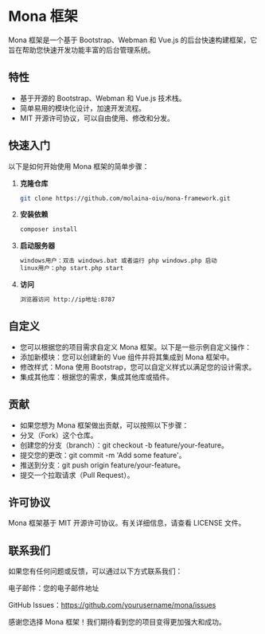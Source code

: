 # Mona 框架

Mona 框架是一个基于 Bootstrap、Webman 和 Vue.js 的后台快速构建框架，它旨在帮助您快速开发功能丰富的后台管理系统。

## 特性

- 基于开源的 Bootstrap、Webman 和 Vue.js 技术栈。
- 简单易用的模块化设计，加速开发流程。
- MIT 开源许可协议，可以自由使用、修改和分发。

## 快速入门

以下是如何开始使用 Mona 框架的简单步骤：

1. **克隆仓库**

   ```bash
   git clone https://github.com/molaina-oiu/mona-framework.git

2. **安装依赖**

   ```bash
   composer install
   
3. **启动服务器**
  
    ```bash
    windows用户：双击 windows.bat 或者运行 php windows.php 启动
    linux用户：php start.php start

4. **访问**

    ```bash
    浏览器访问 http://ip地址:8787

## 自定义

* 您可以根据您的项目需求自定义 Mona 框架。以下是一些示例自定义操作：
* 添加新模块：您可以创建新的 Vue 组件并将其集成到 Mona 框架中。
* 修改样式：Mona 使用 Bootstrap，您可以自定义样式以满足您的设计需求。
* 集成其他库：根据您的需求，集成其他库或插件。

## 贡献
* 如果您想为 Mona 框架做出贡献，可以按照以下步骤：
* 分叉（Fork）这个仓库。
* 创建您的分支（branch）：git checkout -b feature/your-feature。
* 提交您的更改：git commit -m 'Add some feature'。
* 推送到分支：git push origin feature/your-feature。
* 提交一个拉取请求（Pull Request）。

## 许可协议

Mona 框架基于 MIT 开源许可协议。有关详细信息，请查看 LICENSE 文件。

## 联系我们

如果您有任何问题或反馈，可以通过以下方式联系我们：

电子邮件：您的电子邮件地址

GitHub Issues：https://github.com/yourusername/mona/issues

感谢您选择 Mona 框架！我们期待看到您的项目变得更加强大和成功。
   